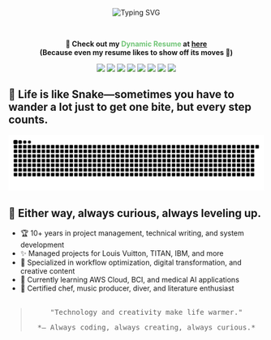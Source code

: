 <!-- 點陣字體打字動畫 -->
<p align="center">
  <img src="https://readme-typing-svg.demolab.com?font=Press+Start+2P&size=20&pause=1000&color=000000&center=true&vCenter=true&width=700&lines=Hi+there,+I'm+Yves+Wu+%F0%9F%91%8B;Project+Manager;Technical+Writer;Developer;Tech+Makes+Life+Warmer" alt="Typing SVG" />
</p><br>

<!-- 👀 Check it out! -->
<p align="center">
<b>🚀 Check out my <span style="color:#70c576;">Dynamic Resume</span> at <a href="https://yveself.github.io/dynamic-resume/en" target="_blank"><b>here</b></a> <br>
(Because even my resume likes to show off its moves 🐍)</b>

</p>

<p align="center">
  <img src="https://img.shields.io/badge/Python-000000?style=for-the-badge&logo=python&logoColor=ffffff"/>
  <img src="https://img.shields.io/badge/C++-000000?style=for-the-badge&logo=c%2b%2b&logoColor=ffffff"/>
  <img src="https://img.shields.io/badge/React_Native-000000?style=for-the-badge&logo=react&logoColor=ffffff"/>
  <img src="https://img.shields.io/badge/WordPress-000000?style=for-the-badge&logo=wordpress&logoColor=21759b"/>
  <img src="https://img.shields.io/badge/Unity-000000?style=for-the-badge&logo=unity&logoColor=ffffff"/>
  <img src="https://img.shields.io/badge/Arduino-000000?style=for-the-badge&logo=arduino&logoColor=00fffc"/>
  <img src="https://img.shields.io/badge/Technical%20Writing-000000?style=for-the-badge"/>
  <img src="https://img.shields.io/badge/Project%20Management-000000?style=for-the-badge"/>
</p>

## 🐍 Life is like Snake—sometimes you have to wander a lot just to get one bite, but every step counts.

<picture>
  <source media="(prefers-color-scheme: dark)" srcset="https://raw.githubusercontent.com/Yveself/Yveself/output/github-contribution-grid-snake-dark.svg" />
  <source media="(prefers-color-scheme: light)" srcset="https://raw.githubusercontent.com/Yveself/Yveself/output/github-contribution-grid-snake.svg" />
  <img alt="github contribution grid snake animation" src="https://raw.githubusercontent.com/Yveself/Yveself/output/github-contribution-grid-snake.svg" />
</picture>


## 👾 Either way, always curious, always leveling up.

- 🏆 10+ years in project management, technical writing, and system development
- ✨ Managed projects for Louis Vuitton, TITAN, IBM, and more
- 🎯 Specialized in workflow optimization, digital transformation, and creative content
- 🌱 Currently learning AWS Cloud, BCI, and medical AI applications
- 🍳 Certified chef, music producer, diver, and literature enthusiast<br><br>


> <pre align="center">"Technology and creativity make life warmer."</pre>
> <pre align="center">*— Always coding, always creating, always curious.*</pre>
